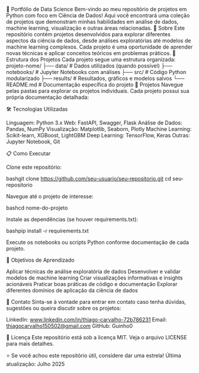 🐍 Portfólio de Data Science
Bem-vindo ao meu repositório de projetos em Python com foco em Ciência de Dados! Aqui você encontrará uma coleção de projetos que demonstram minhas habilidades em análise de dados, machine learning, visualização e outras áreas relacionadas.
🚀 Sobre
Este repositório contém projetos desenvolvidos para explorar diferentes aspectos da ciência de dados, desde análises exploratórias até modelos de machine learning complexos. Cada projeto é uma oportunidade de aprender novas técnicas e aplicar conceitos teóricos em problemas práticos.
📂 Estrutura dos Projetos
Cada projeto segue uma estrutura organizada:
projeto-nome/
├── data/          # Dados utilizados (quando possível)
├── notebooks/     # Jupyter Notebooks com análises
├── src/           # Código Python modularizado
├── results/       # Resultados, gráficos e modelos salvos
└── README.md      # Documentação específica do projeto
🔬 Projetos
Navegue pelas pastas para explorar os projetos individuais. Cada projeto possui sua própria documentação detalhada:


🛠️ Tecnologias Utilizadas

Linguagem: Python 3.x
Web: FastAPI, Swagger, Flask
Análise de Dados: Pandas, NumPy
Visualização: Matplotlib, Seaborn, Plotly
Machine Learning: Scikit-learn, XGBoost, LightGBM
Deep Learning: TensorFlow, Keras
Outras: Jupyter Notebook, Git

📋 Como Executar

Clone este repositório:

bashgit clone https://github.com/seu-usuario/seu-repositorio.git
cd seu-repositorio

Navegue até o projeto de interesse:

bashcd nome-do-projeto

Instale as dependências (se houver requirements.txt):

bashpip install -r requirements.txt

Execute os notebooks ou scripts Python conforme documentação de cada projeto.

🎯 Objetivos de Aprendizado

Aplicar técnicas de análise exploratória de dados
Desenvolver e validar modelos de machine learning
Criar visualizações informativas e insights acionáveis
Praticar boas práticas de código e documentação
Explorar diferentes domínios de aplicação da ciência de dados

📧 Contato
Sinta-se à vontade para entrar em contato caso tenha dúvidas, sugestões ou queira discutir sobre os projetos:

LinkedIn: www.linkedin.com/in/thiago-carvalho-72b786231
Email: thiagocarvalho150502@gmail.com
GitHub: Guinho0

📝 Licença
Este repositório está sob a licença MIT. Veja o arquivo LICENSE para mais detalhes.

⭐ Se você achou este repositório útil, considere dar uma estrela!
Última atualização: Julho 2025

